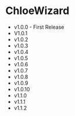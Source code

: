 # ChloeWizard
  - v1.0.0 - First Release  
  - V1.0.1
  - v1.0.2
  - v1.0.3
  - v1.0.4
  - v1.0.5
  - v1.0.6
  - v1.0.7
  - v1.0.8
  - v1.0.9
  - v1.0.10
  - v1.1.0
  - v1.1.1
  - v1.1.2
